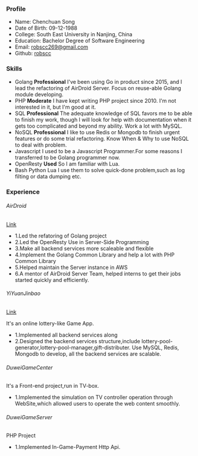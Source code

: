 ### Profile

* Name: Chenchuan Song
* Date of Birth: 09-12-1988
* College: South East University in Nanjing, China
* Education: Bachelor Degree of Software Engineering
* Email: robscc269@gmail.com
* Github: [robscc](http://github.com/robscc)

### Skills

- Golang **Professional** I've been using Go in product since 2015, and I lead the refactoring of AirDroid Server. Focus on reuse-able Golang module developing.
- PHP **Moderate** I have kept writing PHP project since 2010. I'm not interested in it, but I'm good at it.
- SQL **Professional** The adequate knowledge of SQL favors me to be able to finish my work, though I will look for help with documentation when it gets too complicated and beyond my ability. Work a lot with MySQL.
- NoSQL **Professional** I like to use Redis or Mongodb to finish urgent features or do some trial refactoring. Know When & Why to use NoSQL to deal with problem.
- Javascript I used to be a Javascript Programmer.For some reasons I transferred to be Golang programmer now.
- OpenResty **Used** So I am familiar with Lua.
- Bash Python Lua I use them to solve quick-done problem,such as log filting or data dumping etc.

### Experience

###### AirDroid

[Link](http://www.airdroid.com)

- 1.Led the refatoring of Golang project
- 2.Led the OpenResty Use in Server-Side Programming
- 3.Make all backend services more scaleable and flexible
- 4.Implement the Golang Common Library and help a lot with PHP Common Library
- 5.Helped maintain the Server instance in AWS
- 6.A mentor of AirDroid Server Team, helped interns to get their jobs started quickly and efficiently.

###### YiYuanJinbao

[Link](http://www.yyjinbao.com)

It's an online lottery-like Game App.

- 1.Implemented all backend services along 
- 2.Designed the backend services structure,include lottery-pool-generator,lottery-pool-manager,gift-distributer. Use MySQL, Redis, Mongodb to develop, all the backend services are scalable.

###### DuweiGameCenter

It's a Front-end project,run in TV-box.

- 1.Implemented the simulation on TV controller operation through WebSite,which allowed users to operate the web content smoothly.

###### DuweiGameServer

PHP Project

- 1.Implemented In-Game-Payment Http Api.




